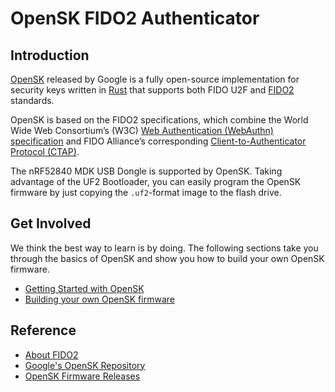 # OpenSK FIDO2 Authenticator

## Introduction

[OpenSK] released by Google is a fully open-source implementation for security keys written in [Rust] that supports both FIDO U2F and [FIDO2] standards.

OpenSK is based on the FIDO2 specifications, which combine the World Wide Web Consortium’s (W3C) [Web Authentication (WebAuthn) specification] and FIDO Alliance’s corresponding [Client-to-Authenticator Protocol (CTAP)].

The nRF52840 MDK USB Dongle is supported by OpenSK. Taking advantage of the UF2 Bootloader, you can easily program the OpenSK firmware by just copying the `.uf2`-format image to the flash drive.

## Get Involved
We think the best way to learn is by doing. The following sections take you through the basics of OpenSK and show you how to build your own OpenSK firmware.

- [Getting Started with OpenSK]
- [Building your own OpenSK firmware]

## Reference

- [About FIDO2](https://fidoalliance.org/fido2/)
- [Google's OpenSK Repository](https://github.com/google/OpenSK)
- [OpenSK Firmware Releases](https://github.com/makerdiary/OpenSK-firmware/releases)

[OpenSK]: https://github.com/google/OpenSK
[Rust]: https://www.rust-lang.org/
[FIDO2]: https://fidoalliance.org/fido2/
[Web Authentication (WebAuthn) specification]: https://fidoalliance.org/fido2/fido2-web-authentication-webauthn/
[Client-to-Authenticator Protocol (CTAP)]: https://fidoalliance.org/specifications/download/
[Getting Started with OpenSK]: ./getting-started.md
[Building your own OpenSK firmware]: ./building.md